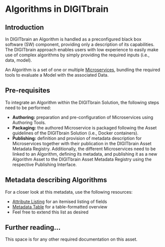 # Algorithms in DIGITbrain

## Introduction

In DIGITbrain an Algorithm is handled as a preconfigured black box
software (SW) component, providing only a description of its capabilities.
The DIGITbrain approach enables users with low experience to easily make
use of complex algorithms by simply providing the required inputs
(i.e., data, model).

An Algorithm is a set of one or multiple [Microservices](microservice.md),
bundling the required tools to evaluate a Model with the associated Data.

## Pre-requisites

To integrate an Algorithm within the DIGITbrain Solution, the following steps need to be performed:

- **Authoring:** preparation and pre-configuration of Microservices using Authoring Tools.
- **Packaging:** the authored Microservice is packaged following the Asset guidelines of the DIGITbrain Solution (i.e., Docker containers).
- **Publishing:** definition and provision of metadata description for Microservices together with their publication in the DIGITbrain Asset Metadata Registry. Additionally, the different Microservices need to be linked to an Algorithm, defining its metadata, and publishing it as a new Algorithm Asset to the DIGITbrain Asset Metadata Registry using the respective Publishing Interface.

## Metadata describing Algorithms

For a closer look at this metadata, use the following resources:

- [Attribute Listing](/attributes/algorithm) for an itemised listing of fields
- [Metadata Table](/tables/algorithm) for a table-formatted overview
- Feel free to extend this list as desired

## Further reading...

This space is for any other required documentation on this asset.